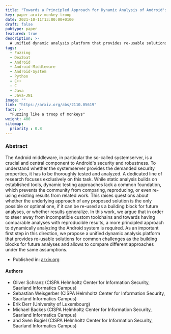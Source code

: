 ```yaml
---
title: "Towards a Principled Approach for Dynamic Analysis of Android's Middleware"
key: paper-arxiv-monkey-troop
date: 2021-10-11T13:00:00+0100
draft: false
pubtype: paper
featured: true
description: >-
  A unified dynamic analysis platform that provides re-usable solutions for common challenges as the building blocks for future analyses and allows to compare different approaches under the same assumptions.
tags:
  - Fuzzing
  - Dex2oat
  - Android
  - Android-Middleware
  - Android-System
  - Python
  - C++
  - C
  - Java
  - Java-JNI
image: ""
link: "https://arxiv.org/abs/2110.05619"
fact: >- 
  "Fuzzing like a troop of monkeys"
weight: 400
sitemap:
  priority : 0.8
---
```


### Abstract

The Android middleware, in particular the so-called systemserver, 
is a crucial and central component to Android's security and robustness. 
To understand whether the systemserver provides the demanded security properties, 
it has to be thoroughly tested and analyzed. A dedicated line of research focuses exclusively on this task. 
While static analysis builds on established tools, dynamic testing approaches lack a common foundation, 
which prevents the community from comparing, reproducing, or even re-using existing results from related work. 
This raises questions about whether the underlying approach of any proposed solution is the only possible or optimal one, 
if it can be re-used as a building block for future analyses, or whether results generalize. 
In this work, we argue that in order to steer away from incompatible custom toolchains and towards having comparable 
analyses with reproducible results, a more principled approach to dynamically analyzing the Android system is required. 
As an important first step in this direction, we propose a unified dynamic analysis platform that provides re-usable 
solutions for common challenges as the building blocks for future analyses and allows to compare different approaches 
under the same assumptions.

- Published in: [arxiv.org][proceedings]

#### Authors

- Oliver Schranz (CISPA Helmholtz Center for Information Security, Saarland Informatics Campus)
- Sebastian Weisgerber (CISPA Helmholtz Center for Information Security, Saarland Informatics Campus)
- Erik Derr (University of Luxembourg)
- Michael Backes (CISPA Helmholtz Center for Information Security, Saarland Informatics Campus)
- and Sven Bugiel (CISPA Helmholtz Center for Information Security, Saarland Informatics Campus)

[proceedings]: https://arxiv.org/abs/2110.05619
